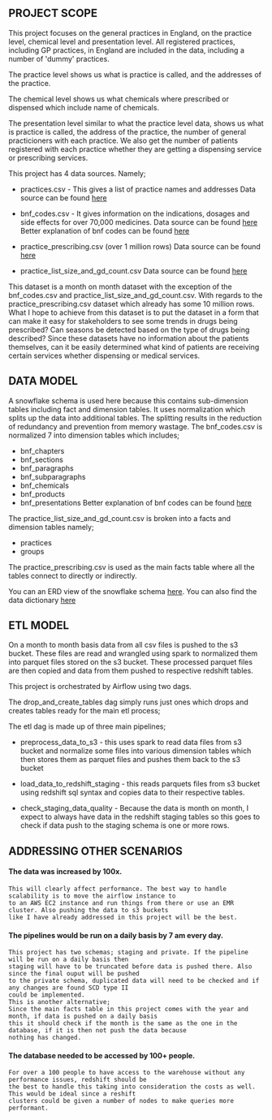 ## PROJECT SCOPE
This project focuses on the general practices in England, on the practice level, chemical level and presentation level. 
All registered practices, including GP practices, in England are included in the data, including a number of 'dummy' 
practices.

The practice level shows us what is practice is called, and the addresses of the practice.

The chemical level shows us what chemicals where prescribed or dispensed which include name of chemicals.

The presentation level similar to what the practice level data, shows us what is practice is called, the address of the 
practice, the number of general practicioners with each practice. We also get the number of patients registered with 
each practice whether they are getting a dispensing service or prescribing services.

This project has 4 data sources.
Namely;
* practices.csv - This gives a list of practice names and addresses
Data source can be found [here](https://digital.nhs.uk/data-and-information/publications/statistical/practice-level-prescribing-data/december-2018)

* bnf_codes.csv - It gives information on the indications, dosages and side effects for over 70,000 medicines.
Data source can be found [here](https://apps.nhsbsa.nhs.uk/infosystems/data/showDataSelector.do?reportId=126)
Better explanation of bnf codes can be found [here](https://ebmdatalab.net/prescribing-data-bnf-codes/)

* practice_prescribing.csv (over 1 million rows)
Data source can be found [here](https://digital.nhs.uk/data-and-information/publications/statistical/practice-level-prescribing-data)

* practice_list_size_and_gd_count.csv
Data source can be found [here](https://nhsbsa.nhs.uk/prescription-data/organisation-data/practice-list-size-and-gp-count-each-practice)

This dataset is a month on month dataset with the exception of the bnf_codes.csv and practice_list_size_and_gd_count.csv. 
With regards to the practice_prescribing.csv dataset which already has some 10 million rows.
What I hope to achieve from this dataset is to put the dataset in a form that can make it easy for stakeholders
to see some trends in drugs being prescribed? 
Can seasons be detected based on the type of drugs being described? Since these datasets 
have no information about the patients themselves, can it be easily determined what kind 
of patients are receiving certain services whether dispensing or medical services.

## DATA MODEL
A snowflake schema is used here because this contains sub-dimension tables including fact and dimension tables.
It uses normalization which splits up the data into additional tables. The splitting results in the reduction of 
redundancy and prevention from memory wastage.
The bnf_codes.csv is normalized 7 into dimension tables which includes;
* bnf_chapters
* bnf_sections
* bnf_paragraphs
* bnf_subparagraphs
* bnf_chemicals
* bnf_products
* bnf_presentations
Better explanation of bnf codes can be found [here](https://ebmdatalab.net/prescribing-data-bnf-codes/)

The practice_list_size_and_gd_count.csv is broken into a facts and dimension tables namely;
* practices
* groups

The practice_prescribing.csv is used as the main facts table where all the tables connect to
directly or indirectly.

You can an ERD view of the snowflake schema [here](Capstone%20Udacity%20Project.png).
You can also find the data dictionary [here](data_dictionary.md)

## ETL MODEL
On a month to month basis data from all csv files is pushed to the s3 bucket.
These files are read and wrangled using spark to normalized them into parquet files stored
on the s3 bucket.
These processed parquet files are then copied and data from them pushed to respective redshift tables.

This project is orchestrated by Airflow using two dags.

The drop_and_create_tables dag simply runs just ones which drops and creates tables ready for the main
etl process;

The etl dag is made up of three main pipelines;
* preprocess_data_to_s3 - this uses spark to read data files from s3 bucket and normalize some files into
various dimension tables which then stores them as parquet files and pushes them back to the s3 bucket

* load_data_to_redshift_staging - this reads parquets files from s3 bucket using redshift sql syntax and copies
data to their respective tables.

* check_staging_data_quality - Because the data is month on month, I expect to always have data in the redshift
staging tables so this goes to check if data push to the staging schema is one or more rows.

## ADDRESSING OTHER SCENARIOS
#### The data was increased by 100x.
    This will clearly affect performance. The best way to handle scalability is to move the airflow instance to
    to an AWS EC2 instance and run things from there or use an EMR cluster. Also pushing the data to s3 buckets
    like I have already addressed in this project will be the best.

#### The pipelines would be run on a daily basis by 7 am every day.
    This project has two schemas; staging and private. If the pipeline will be run on a daily basis then 
    staging will have to be truncated before data is pushed there. Also since the final ouput will be pushed
    to the private schema, duplicated data will need to be checked and if any changes are found SCD type II
    could be implemented.
    This is another alternative;
    Since the main facts table in this project comes with the year and month, if data is pushed on a daily basis
    this it should check if the month is the same as the one in the database, if it is then not push the data because
    nothing has changed.

#### The database needed to be accessed by 100+ people.
    For over a 100 people to have access to the warehouse without any performance issues, redshift should be
    the best to handle this taking into consideration the costs as well. This would be ideal since a reshift 
    clusters could be given a number of nodes to make queries more performant.
